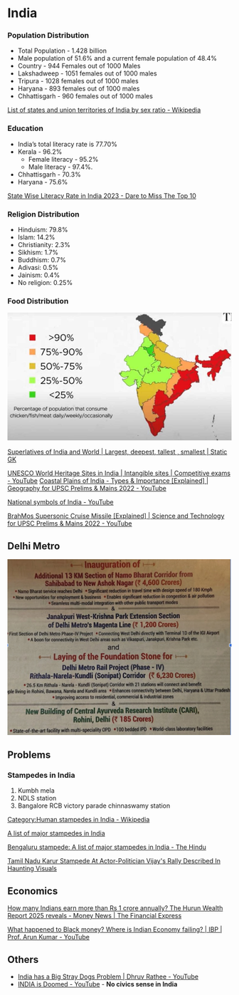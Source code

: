# India

### Population Distribution

- Total Population - 1.428 billion
- Male population of 51.6% and a current female population of 48.4%
- Country - 944 Females out of 1000 Males
- Lakshadweep - 1051 females out of 1000 males
- Tripura - 1028 females out of 1000 males
- Haryana - 893 females out of 1000 males
- Chhattisgarh - 960 females out of 1000 males

[List of states and union territories of India by sex ratio - Wikipedia](https://en.wikipedia.org/wiki/List_of_states_and_union_territories_of_India_by_sex_ratio)

### Education

- India’s total literacy rate is 77.70%
- Kerala - 96.2%
    - Female literacy - 95.2%
    - Male literacy - 97.4%.
- Chhattisgarh - 70.3%
- Haryana - 75.6%

[State Wise Literacy Rate in India 2023 - Dare to Miss The Top 10](https://onlineschoolsindia.in/school-guide/state-wise-literacy-rate-in-india/)

### Religion Distribution

- Hinduism: 79.8%
- Islam: 14.2%
- Christianity: 2.3%
- Sikhism: 1.7%
- Buddhism: 0.7%
- Adivasi: 0.5%
- Jainism: 0.4%
- No religion: 0.25%

### Food Distribution

![image](../../media/India-image1.jpg)

[Superlatives of India and World | Largest, deepest, tallest , smallest | Static GK](https://www.youtube.com/watch?v=3_w5x_N5xks)

[UNESCO World Heritage Sites in India | Intangible sites | Competitive exams - YouTube](https://www.youtube.com/watch?v=DpcbulG7QJE&ab_channel=LearnwithFinology)
[Coastal Plains of India - Types & Importance [Explained] | Geography for UPSC Prelims & Mains 2022 - YouTube](https://www.youtube.com/watch?v=Kn5S0Sw0MNc)

[National symbols of India - YouTube](https://www.youtube.com/watch?v=-ImDjAuGVoU)

[BrahMos Supersonic Cruise Missile [Explained] | Science and Technology for UPSC Prelims & Mains 2022 - YouTube](https://www.youtube.com/watch?v=1gwRy8t2wCA)

## Delhi Metro

![Delhi Metro New Phase](../../media/Screenshot%202025-02-08%20at%209.41.37%20PM.jpg)

## Problems

### Stampedes in India

1. Kumbh mela
2. NDLS station
3. Bangalore RCB victory parade chinnaswamy station

[Category:Human stampedes in India - Wikipedia](https://en.wikipedia.org/wiki/Category:Human_stampedes_in_India)

[A list of major stampedes in India](https://www.hindustantimes.com/india-news/a-list-of-major-stampedes-in-india-101749063669232.html)

[Bengaluru stampede: A list of major stampedes in India - The Hindu](https://www.thehindu.com/news/national/major-stampedes-in-india-list/article69659616.ece)

[Tamil Nadu Karur Stampede At Actor-Politician Vijay's Rally Described In Haunting Visuals](https://www.ndtv.com/india-news/tamil-nadu-karur-stampede-at-actor-politician-vijays-rally-described-in-haunting-visuals-9360785)

## Economics

[How many Indians earn more than Rs 1 crore annually? The Hurun Wealth Report 2025 reveals - Money News \| The Financial Express](https://www.financialexpress.com/money/how-many-indians-earn-more-than-rs-1-crore-annually-the-hurun-wealth-report-2025-reveals-3983400/)

[What happened to Black money? Where is Indian Economy failing? \| IBP \| Prof. Arun Kumar - YouTube](https://www.youtube.com/watch?v=zt5uqErQysk)

## Others

- [India has a Big Stray Dogs Problem | Dhruv Rathee - YouTube](https://www.youtube.com/watch?v=tMsf6i7yID8)
- [INDIA is Doomed - YouTube](https://youtu.be/bJ8Mz_HZMN4) - **No civics sense in India**
